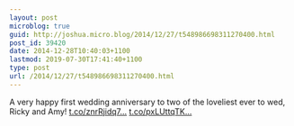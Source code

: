 ```yaml
---
layout: post
microblog: true
guid: http://joshua.micro.blog/2014/12/27/t548986698311270400.html
post_id: 39420
date: 2014-12-28T10:40:03+1100
lastmod: 2019-07-30T17:41:40+1100
type: post
url: /2014/12/27/t548986698311270400.html
---
```

A very happy first wedding anniversary to two of the loveliest ever to wed, Ricky and Amy! [t.co/znrRjidq7...](http://t.co/znrRjidq7y) [t.co/pxLUttqTK...](http://t.co/pxLUttqTKS)
